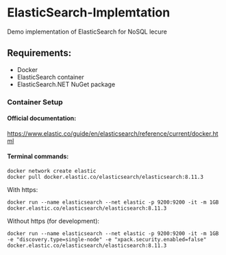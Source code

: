 # ElasticSearch-Implemtation

Demo implementation of ElasticSearch for NoSQL lecure

## Requirements:
- Docker
- ElasticSearch container
- ElasticSearch.NET NuGet package

### Container Setup
#### Official documentation:
https://www.elastic.co/guide/en/elasticsearch/reference/current/docker.html

#### Terminal commands:
```
docker network create elastic
docker pull docker.elastic.co/elasticsearch/elasticsearch:8.11.3
```

With https:
```
docker run --name elasticsearch --net elastic -p 9200:9200 -it -m 1GB docker.elastic.co/elasticsearch/elasticsearch:8.11.3
```

Without https (for development):
```
docker run --name elasticsearch --net elastic -p 9200:9200 -it -m 1GB -e "discovery.type=single-node" -e "xpack.security.enabled=false" docker.elastic.co/elasticsearch/elasticsearch:8.11.3
```
